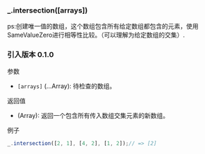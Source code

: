 ### _.intersection([arrays])
ps:创建唯一值的数组，这个数组包含所有给定数组都包含的元素，使用 SameValueZero进行相等性比较。（可以理解为给定数组的交集）.

### 引入版本 0.1.0

参数

- `[arrays]` (...Array): 待检查的数组。

 
返回值

- (Array): 返回一个包含所有传入数组交集元素的新数组。

例子

```ts
_.intersection([2, 1], [4, 2], [1, 2]);// => [2] 
```